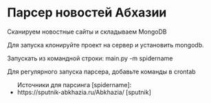 <h1>Парсер новостей Абхазии</h1>

Сканируем новостные сайты и складываем MongoDB

Для запуска клонируйте проект на сервер и установить mongodb.

Запускать из командной строки: main.py -m spidername

Для регулярного запуска парсера, добавьте команды в crontab

<ul>Источники для парсинга [spidername]:
<li>https://sputnik-abkhazia.ru/Abkhazia/ [sputnik]</li>
</ul>